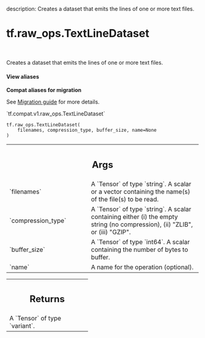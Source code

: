description: Creates a dataset that emits the lines of one or more text files.

<div itemscope itemtype="http://developers.google.com/ReferenceObject">
<meta itemprop="name" content="tf.raw_ops.TextLineDataset" />
<meta itemprop="path" content="Stable" />
</div>

# tf.raw_ops.TextLineDataset

<!-- Insert buttons and diff -->

<table class="tfo-notebook-buttons tfo-api nocontent" align="left">

</table>



Creates a dataset that emits the lines of one or more text files.

<section class="expandable">
  <h4 class="showalways">View aliases</h4>
  <p>
<b>Compat aliases for migration</b>
<p>See
<a href="https://www.tensorflow.org/guide/migrate">Migration guide</a> for
more details.</p>
<p>`tf.compat.v1.raw_ops.TextLineDataset`</p>
</p>
</section>

<pre class="devsite-click-to-copy prettyprint lang-py tfo-signature-link">
<code>tf.raw_ops.TextLineDataset(
    filenames, compression_type, buffer_size, name=None
)
</code></pre>



<!-- Placeholder for "Used in" -->


<!-- Tabular view -->
 <table class="responsive fixed orange">
<colgroup><col width="214px"><col></colgroup>
<tr><th colspan="2"><h2 class="add-link">Args</h2></th></tr>

<tr>
<td>
`filenames`
</td>
<td>
A `Tensor` of type `string`.
A scalar or a vector containing the name(s) of the file(s) to be
read.
</td>
</tr><tr>
<td>
`compression_type`
</td>
<td>
A `Tensor` of type `string`.
A scalar containing either (i) the empty string (no
compression), (ii) "ZLIB", or (iii) "GZIP".
</td>
</tr><tr>
<td>
`buffer_size`
</td>
<td>
A `Tensor` of type `int64`.
A scalar containing the number of bytes to buffer.
</td>
</tr><tr>
<td>
`name`
</td>
<td>
A name for the operation (optional).
</td>
</tr>
</table>



<!-- Tabular view -->
 <table class="responsive fixed orange">
<colgroup><col width="214px"><col></colgroup>
<tr><th colspan="2"><h2 class="add-link">Returns</h2></th></tr>
<tr class="alt">
<td colspan="2">
A `Tensor` of type `variant`.
</td>
</tr>

</table>

